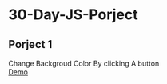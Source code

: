 # 30-Day-JS-Porject
<h2>Porject 1 </h2>
Change Backgroud Color By clicking A button <br>
<a href="https://samratislamtushar.github.io/30-Day-JS-Porject/project-1/" target="_blank">Demo</a>
